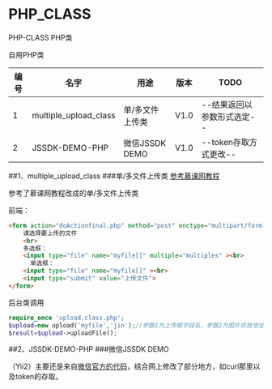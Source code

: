# PHP_CLASS
PHP-CLASS  PHP类

自用PHP类

| 编号 | 名字 | 用途 | 版本 | TODO |
|------| ---- |------| -----|------|
|1|multiple_upload_class| 单/多文件上传类 |V1.0 |--结果返回以参数形式选定--|
|2|JSSDK-DEMO-PHP|微信JSSDK DEMO|V1.0 |--token存取方式更改--|

##1、multiple_upload_class
###单/多文件上传类
[参考慕课网教程](http://www.imooc.com/learn/219)

参考了慕课网教程改成的单/多文件上传类

前端：
```HTML
<form action="doActionfinal.php" method="post" enctype="multipart/form-data">
    请选择要上传的文件
    <br>
    多选框：
    <input type="file" name="myfile[]" multiple="multiples" ><br>
	  单选框：
    <input type="file" name="myfile[]" ><br>
    <input type="submit" value="上传文件">
</form>
```
后台类调用
```PHP
require_once 'upload.class.php';
$upload=new upload('myfile','jin');//参数1为上传框字段名，参数2为图片存放地址文件夹名
$result=$upload->uploadFile();
```


##2、JSSDK-DEMO-PHP
###微信JSSDK DEMO

（Yii2）主要还是来自[微信官方的代码]( https://mp.weixin.qq.com/wiki/7/aaa137b55fb2e0456bf8dd9148dd613f.html#.E9.99.84.E5.BD.956-DEMO.E9.A1.B5.E9.9D.A2.E5.92.8C.E7.A4.BA.E4.BE.8B.E4.BB.A3.E7.A0.81)，结合网上修改了部分地方，如curl那里以及token的存取。
